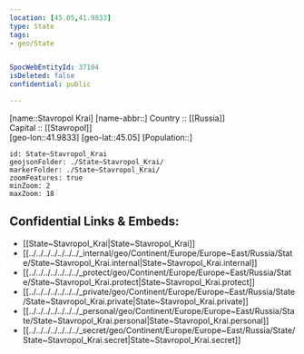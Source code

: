 ```yaml
---
location: [45.05,41.9833] 
type: State
tags:
- geo/State


SpocWebEntityId: 37104
isDeleted: false
confidential: public

---
```

[name::Stavropol Krai] 
[name-abbr::] 
Country :: [[Russia]]  
Capital :: [[Stavropol]]  
[geo-lon::41.9833] 
[geo-lat::45.05] 
[Population::] 



```leaflet
id: State~Stavropol_Krai
geojsonFolder: ./State~Stavropol_Krai/
markerFolder: ./State~Stavropol_Krai/
zoomFeatures: true 
minZoom: 2 
maxZoom: 18
```


## Confidential Links & Embeds: 
- [[State~Stavropol_Krai|State~Stavropol_Krai]]  
- [[../../../../../../../_internal/geo/Continent/Europe/Europe~East/Russia/State/State~Stavropol_Krai.internal|State~Stavropol_Krai.internal]] 
- [[../../../../../../../_protect/geo/Continent/Europe/Europe~East/Russia/State/State~Stavropol_Krai.protect|State~Stavropol_Krai.protect]] 
- [[../../../../../../../_private/geo/Continent/Europe/Europe~East/Russia/State/State~Stavropol_Krai.private|State~Stavropol_Krai.private]] 
- [[../../../../../../../_personal/geo/Continent/Europe/Europe~East/Russia/State/State~Stavropol_Krai.personal|State~Stavropol_Krai.personal]] 
- [[../../../../../../../_secret/geo/Continent/Europe/Europe~East/Russia/State/State~Stavropol_Krai.secret|State~Stavropol_Krai.secret]] 
